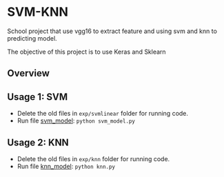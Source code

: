 # SVM-KNN

School project that use vgg16 to extract feature and using svm and knn to predicting model.

The objective of this project is to use Keras and Sklearn

## Overview

## Usage 1: SVM

* Delete the old files in `exp/svmlinear` folder for running code.
* Run file [svm_model](svm_model.py): `python svm_model.py`

## Usage 2: KNN

* Delete the old files in `exp/knn` folder for running code.
* Run file [knn_model](knn_model.py): `python knn.py`